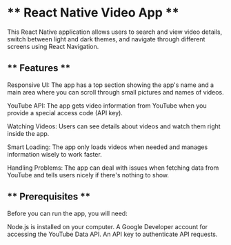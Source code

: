 # ** React Native Video App **
This React Native application allows users to search and view video details, switch between light and dark themes, and navigate through different screens using React Navigation.

## ** Features **

Responsive UI: The app has a top section showing the app's name and a main area where you can scroll through small pictures and names of videos.

YouTube API: The app gets video information from YouTube when you provide a special access code (API key).

Watching Videos: Users can see details about videos and watch them right inside the app.

Smart Loading: The app only loads videos when needed and manages information wisely to work faster.

Handling Problems: The app can deal with issues when fetching data from YouTube and tells users nicely if there's nothing to show.

## ** Prerequisites **
Before you can run the app, you will need:

Node.js is installed on your computer.
A Google Developer account for accessing the YouTube Data API.
An API key to authenticate API requests.

